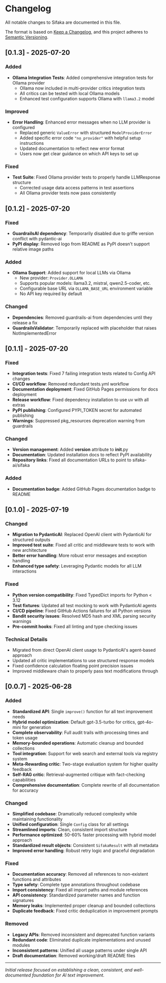 # Changelog

All notable changes to Sifaka are documented in this file.

The format is based on [Keep a Changelog](https://keepachangelog.com/en/1.0.0/),
and this project adheres to [Semantic Versioning](https://semver.org/spec/v2.0.0.html).

## [0.1.3] - 2025-07-20

### Added
- **Ollama Integration Tests**: Added comprehensive integration tests for Ollama provider
  - Ollama now included in multi-provider critics integration tests
  - All critics can be tested with local Ollama models
  - Enhanced test configuration supports Ollama with `llama3.2` model

### Improved
- **Error Handling**: Enhanced error messages when no LLM provider is configured
  - Replaced generic `ValueError` with structured `ModelProviderError`
  - Added specific error code `"no_provider"` with helpful setup instructions
  - Updated documentation to reflect new error format
  - Users now get clear guidance on which API keys to set up

### Fixed
- **Test Suite**: Fixed Ollama provider tests to properly handle LLMResponse structure
  - Corrected usage data access patterns in test assertions
  - All Ollama provider tests now pass consistently

## [0.1.2] - 2025-07-20

### Fixed
- **GuardrailsAI dependency**: Temporarily disabled due to griffe version conflict with pydantic-ai
- **PyPI display**: Removed logo from README as PyPI doesn't support relative image paths

### Added
- **Ollama Support**: Added support for local LLMs via Ollama
  - New provider: `Provider.OLLAMA`
  - Supports popular models: llama3.2, mistral, qwen2.5-coder, etc.
  - Configurable base URL via `OLLAMA_BASE_URL` environment variable
  - No API key required by default

### Changed
- **Dependencies**: Removed guardrails-ai from dependencies until they release a fix
- **GuardrailsValidator**: Temporarily replaced with placeholder that raises NotImplementedError

## [0.1.1] - 2025-07-20

### Fixed
- **Integration tests**: Fixed 7 failing integration tests related to Config API changes
- **CI/CD workflow**: Removed redundant tests.yml workflow
- **Documentation deployment**: Fixed GitHub Pages permissions for docs deployment
- **Release workflow**: Fixed dependency installation to use uv with all extras
- **PyPI publishing**: Configured PYPI_TOKEN secret for automated publishing
- **Warnings**: Suppressed pkg_resources deprecation warning from guardrails

### Changed
- **Version management**: Added __version__ attribute to __init__.py
- **Documentation**: Updated installation docs to reflect PyPI availability
- **Repository links**: Fixed all documentation URLs to point to sifaka-ai/sifaka

### Added
- **Documentation badge**: Added GitHub Pages documentation badge to README

## [0.1.0] - 2025-07-19

### Changed
- **Migration to PydanticAI**: Replaced OpenAI client with PydanticAI for structured outputs
- **Improved test suite**: Fixed all critic and middleware tests to work with new architecture
- **Better error handling**: More robust error messages and exception handling
- **Enhanced type safety**: Leveraging Pydantic models for all LLM interactions

### Fixed
- **Python version compatibility**: Fixed TypedDict imports for Python < 3.12
- **Test fixtures**: Updated all test mocking to work with PydanticAI agents
- **CI/CD pipeline**: Fixed GitHub Actions failures for all Python versions
- **Bandit security issues**: Resolved MD5 hash and XML parsing security warnings
- **Pre-commit hooks**: Fixed all linting and type checking issues

### Technical Details
- Migrated from direct OpenAI client usage to PydanticAI's agent-based approach
- Updated all critic implementations to use structured response models
- Fixed confidence calculation floating point precision issues
- Improved middleware chain to properly pass text modifications through

## [0.0.7] - 2025-06-28

### Added
- **Standardized API**: Single `improve()` function for all text improvement needs
- **Hybrid model optimization**: Default gpt-3.5-turbo for critics, gpt-4o-mini for generation
- **Complete observability**: Full audit trails with processing times and token usage
- **Memory-bounded operations**: Automatic cleanup and bounded collections
- **Tool integration**: Support for web search and external tools via registry system
- **Meta-Rewarding critic**: Two-stage evaluation system for higher quality feedback
- **Self-RAG critic**: Retrieval-augmented critique with fact-checking capabilities
- **Comprehensive documentation**: Complete rewrite of all documentation for accuracy

### Changed
- **Simplified codebase**: Dramatically reduced complexity while maintaining functionality
- **Unified configuration**: Single `Config` class for all settings
- **Streamlined imports**: Clean, consistent import structure
- **Performance optimized**: 50-60% faster processing with hybrid model approach
- **Standardized result objects**: Consistent `SifakaResult` with all metadata
- **Improved error handling**: Robust retry logic and graceful degradation

### Fixed
- **Documentation accuracy**: Removed all references to non-existent functions and attributes
- **Type safety**: Complete type annotations throughout codebase
- **Import consistency**: Fixed all import paths and module references
- **API consistency**: Standardized parameter names and function signatures
- **Memory leaks**: Implemented proper cleanup and bounded collections
- **Duplicate feedback**: Fixed critic deduplication in improvement prompts

### Removed
- **Legacy APIs**: Removed inconsistent and deprecated function variants
- **Redundant code**: Eliminated duplicate implementations and unused modules
- **Inconsistent patterns**: Unified all usage patterns under single API
- **Draft documentation**: Removed working/draft README files

---

*Initial release focused on establishing a clean, consistent, and well-documented foundation for AI text improvement.*
